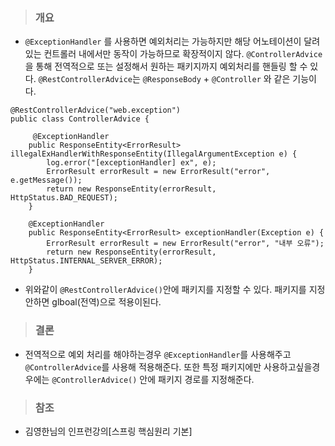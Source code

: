 > ### 개요
* `@ExceptionHandler` 를 사용하면 예외처리는 가능하지만 해당 어노테이션이 달려있는 컨트롤러 내에서만 동작이 가능하므로 확장적이지 않다. `@ControllerAdvice` 을 통해 전역적으로 또는 설정해서 원하는 패키지까지 예외처리를 핸들링 할 수 있다. `@RestControllerAdvice`는 `@ResponseBody` + `@Controller` 와 같은 기능이다.

```
@RestControllerAdvice("web.exception")
public class ControllerAdvice {

     @ExceptionHandler
    public ResponseEntity<ErrorResult> illegalExHandlerWithResponseEntity(IllegalArgumentException e) {
        log.error("[exceptionHandler] ex", e);
        ErrorResult errorResult = new ErrorResult("error", e.getMessage());
        return new ResponseEntity(errorResult, HttpStatus.BAD_REQUEST);
    }

    @ExceptionHandler
    public ResponseEntity<ErrorResult> exceptionHandler(Exception e) {
        ErrorResult errorResult = new ErrorResult("error", "내부 오류");
        return new ResponseEntity(errorResult, HttpStatus.INTERNAL_SERVER_ERROR);
    }
```
* 위와같이 `@RestControllerAdvice()`안에 패키지를 지정할 수 있다. 패키지를 지정안하면 glboal(전역)으로 적용이된다.

> ### 결론
* 전역적으로 예외 처리를 해야하는경우 `@ExceptionHandler`를 사용해주고 `@ControllerAdvice`를 사용해 적용해준다. 또한 특정 패키지에만 사용하고싶을경우에는 `@ControllerAdvice()` 안에 패키지 경로를 지정해준다.   

> ### 참조
* 김영한님의 인프런강의[스프링 핵심원리 기본]

